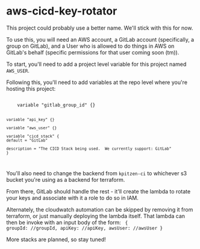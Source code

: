 # aws-cicd-key-rotator

This project could probably use a better name.  We'll stick with this for now.

To use this, you will need an AWS account, a GitLab account (specifically, a group on GitLab), and a User who is allowed to do things in AWS on GitLab's behalf (specific permissions for that user coming soon (tm)).

To start, you'll need to add a project level variable for this project named <code>AWS_USER</code>.

Following this, you'll need to add variables at the repo level where you're hosting this project:

<code>
    variable "gitlab_group_id" {}

    variable "api_key" {}

    variable "aws_user" {}

    variable "cicd_stack" {
    default = "GitLab"

    description = "The CICD Stack being used.  We currently support: GitLab"
    }
</code>

You'll also need to change the backend from <code>kpitzen-ci</code> to whichever s3 bucket you're using as a backend for terraform.

From there, GitLab should handle the rest - it'll create the lambda to rotate your keys and associate with it a role to do so in IAM.

Alternately, the cloudwatch automation can be skipped by removing it from terraform, or just manually deploying the lambda itself.  That lambda can then be invoke with an input body of the form:
<code>
{
    groupId: //groupId,
    apiKey: //apiKey,
    awsUser: //awsUser
}
</code>

More stacks are planned, so stay tuned!
